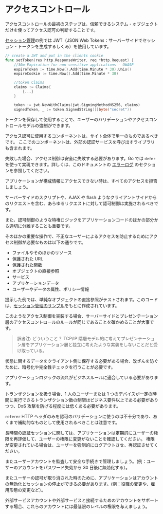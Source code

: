 アクセスコントロール
==============

アクセスコントロールの最初のステップは、信頼できるシステム・オブジェクトだけを使ってアクセス認可の判断することです。

[セッション管理][3]の例では JWT（JSON Web Tokens：サーバーサイドでセッション・トークンを生成するしくみ）を使用しています。

```go
// create a JWT and put in the clients cookie
func setToken(res http.ResponseWriter, req *http.Request) {
    //30m Expiration for non-sensitive applications - OWASP
    expireToken := time.Now().Add(time.Minute * 30).Unix()
    expireCookie := time.Now().Add(time.Minute * 30)

    //token Claims
    claims := Claims{
        {...}
    }

    token := jwt.NewWithClaims(jwt.SigningMethodHS256, claims)
    signedToken, _ := token.SignedString([]byte("secret"))
```


トークンを保存して使用することで、ユーザーのバリデーションやアクセスコントロールモデルの強制ができます。

アクセス認可に使用するコンポーネントは、サイト全体で単一のものであるべきです。
ここでのコンポーネントは、外部の認証サービスを呼び出すライブラリも含まれます。

失敗した場合、アクセス制御は安全に失敗する必要があります。Go では `defer` を使って実現できます。詳しくは、このドキュメントの [エラーログ][1] のセクションを参照してください。

アプリケーションが構成情報にアクセスできない時は、すべてのアクセスを拒否しましょう。

サーバーサイドのスクリプトや、AJAX や flash ようなクライアントサイドからのリクエストを含む、あらゆるリクエストに対して認可制御は実施されるべきです。

また、認可制御のような特権ロジックをアプリケーションコードのほかの部分から適切に分離することも重要です。

そのほかの重要な操作で、不正なユーザーによるアクセスを防止するためにアクセス制御が必要なものは以下の通りです。

* ファイルやそのほかのリソース
* 保護された URL
* 保護された関数
* オブジェクトの直接参照
* サービス
* アプリケーションデータ
* ユーザーやデータの属性、ポリシー情報

提示した例では、単純なオブジェクトの直接参照がテストされます。このコード
は、[セッション管理のサンプル][2]をもとに作成されています。

このようなアクセス制御を実装する場合、サーバーサイドとプレゼンテーション層のアクセスコントロールのルールが同じであることを確かめることが大事です。
> 訳者注: どういうこと？ TCP/IP 階層モデル的に考えてプレゼンテーション層をアプリケーション層と独立に考えたような実装をしないことだと受け取っている。

状態に関するデータをクライアント側に保存する必要がある場合、改ざんを防ぐために、暗号化や完全性チェックを行うことが必要です。

アプリケーションロジックの流れがビジネスルールに適合している必要があります。

トランザクションを扱う場合、1 人のユーザーまたは 1 つのデバイスが一定の時間に実行できるトランザクション数の制限はビジネス要件以上である必要がありつつ、DoS 攻撃を防げる程度には低くある必要があります。

`referer` HTTP ヘッダのみを認可のバリデーションに使うのは不十分であり、あくまで補助的なものとして使用されるべきことは注意です。

長時間の認証セッションに関しては、アプリケーションは定期的にユーザーの権限を再評価して、ユーザーの権限に変更がないことを確認してください。
権限が変更されている場合は、ユーザーを強制的にログアウトさせ、再認証させてください。

またユーザーアカウントを監査して安全な手続きで管理しましょう。(例：ユーザーのアカウントをパスワード失効から 30 日後に無効化する）。

またユーザーの認可が取り消された時のために、アプリケーションはアカウントの無効化とセッションの停止ができる必要があります。(例：役職の変更や、雇用形態の変更など）。

外部サービスアカウントや外部サービスと接続するためのアカウントをサポートする場合、これらのアカウントには最低限のレベルの権限を与えましょう。

[1]: ../error-handling-logging/error-handling.md
[2]: URL.go
[3]: ../session-management/README.md
